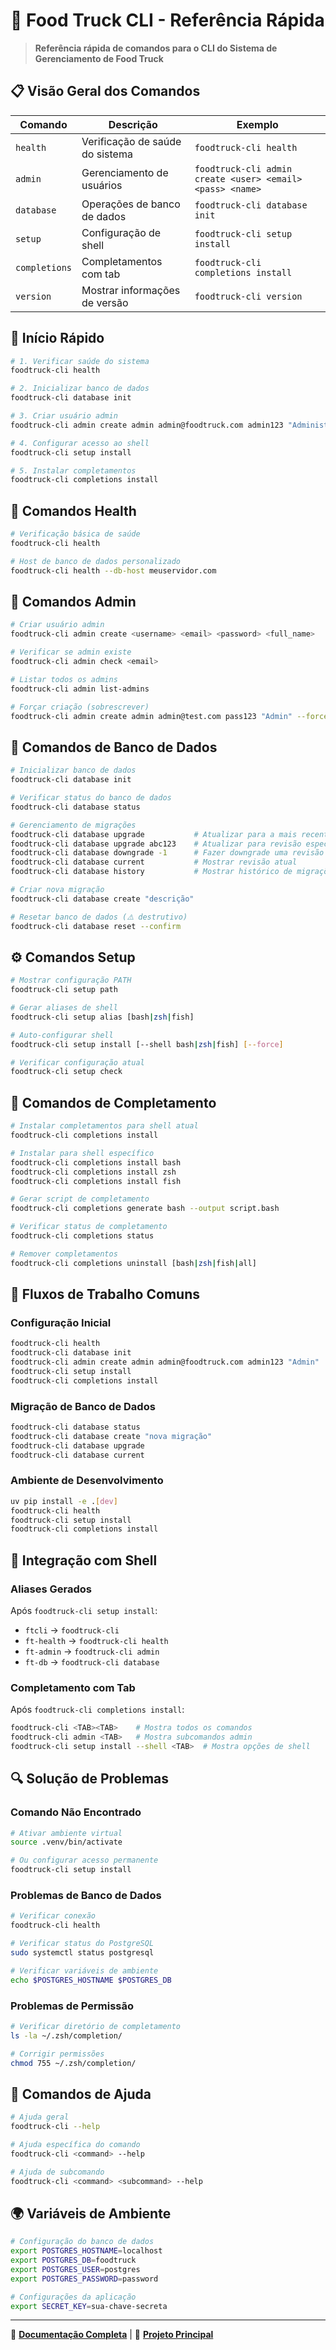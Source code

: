 # 🚚 Food Truck CLI - Referência Rápida

> **Referência rápida de comandos para o CLI do Sistema de Gerenciamento de Food Truck**

## 📋 Visão Geral dos Comandos

| Comando | Descrição | Exemplo |
|---------|-----------|---------|
| `health` | Verificação de saúde do sistema | `foodtruck-cli health` |
| `admin` | Gerenciamento de usuários | `foodtruck-cli admin create <user> <email> <pass> <name>` |
| `database` | Operações de banco de dados | `foodtruck-cli database init` |
| `setup` | Configuração de shell | `foodtruck-cli setup install` |
| `completions` | Completamentos com tab | `foodtruck-cli completions install` |
| `version` | Mostrar informações de versão | `foodtruck-cli version` |

## 🚀 Início Rápido

```bash
# 1. Verificar saúde do sistema
foodtruck-cli health

# 2. Inicializar banco de dados
foodtruck-cli database init

# 3. Criar usuário admin
foodtruck-cli admin create admin admin@foodtruck.com admin123 "Administrador do Sistema"

# 4. Configurar acesso ao shell
foodtruck-cli setup install

# 5. Instalar completamentos
foodtruck-cli completions install
```

## 🏥 Comandos Health

```bash
# Verificação básica de saúde
foodtruck-cli health

# Host de banco de dados personalizado
foodtruck-cli health --db-host meuservidor.com
```

## 👥 Comandos Admin

```bash
# Criar usuário admin
foodtruck-cli admin create <username> <email> <password> <full_name>

# Verificar se admin existe
foodtruck-cli admin check <email>

# Listar todos os admins
foodtruck-cli admin list-admins

# Forçar criação (sobrescrever)
foodtruck-cli admin create admin admin@test.com pass123 "Admin" --force
```

## 💾 Comandos de Banco de Dados

```bash
# Inicializar banco de dados
foodtruck-cli database init

# Verificar status do banco de dados
foodtruck-cli database status

# Gerenciamento de migrações
foodtruck-cli database upgrade           # Atualizar para a mais recente
foodtruck-cli database upgrade abc123    # Atualizar para revisão específica
foodtruck-cli database downgrade -1      # Fazer downgrade uma revisão
foodtruck-cli database current           # Mostrar revisão atual
foodtruck-cli database history           # Mostrar histórico de migrações

# Criar nova migração
foodtruck-cli database create "descrição"

# Resetar banco de dados (⚠️ destrutivo)
foodtruck-cli database reset --confirm
```

## ⚙️ Comandos Setup

```bash
# Mostrar configuração PATH
foodtruck-cli setup path

# Gerar aliases de shell
foodtruck-cli setup alias [bash|zsh|fish]

# Auto-configurar shell
foodtruck-cli setup install [--shell bash|zsh|fish] [--force]

# Verificar configuração atual
foodtruck-cli setup check
```

## 🔧 Comandos de Completamento

```bash
# Instalar completamentos para shell atual
foodtruck-cli completions install

# Instalar para shell específico
foodtruck-cli completions install bash
foodtruck-cli completions install zsh
foodtruck-cli completions install fish

# Gerar script de completamento
foodtruck-cli completions generate bash --output script.bash

# Verificar status de completamento
foodtruck-cli completions status

# Remover completamentos
foodtruck-cli completions uninstall [bash|zsh|fish|all]
```

## 🎯 Fluxos de Trabalho Comuns

### Configuração Inicial
```bash
foodtruck-cli health
foodtruck-cli database init
foodtruck-cli admin create admin admin@foodtruck.com admin123 "Admin"
foodtruck-cli setup install
foodtruck-cli completions install
```

### Migração de Banco de Dados
```bash
foodtruck-cli database status
foodtruck-cli database create "nova migração"
foodtruck-cli database upgrade
foodtruck-cli database current
```

### Ambiente de Desenvolvimento
```bash
uv pip install -e .[dev]
foodtruck-cli health
foodtruck-cli setup install
foodtruck-cli completions install
```

## 🐚 Integração com Shell

### Aliases Gerados
Após `foodtruck-cli setup install`:
- `ftcli` → `foodtruck-cli`
- `ft-health` → `foodtruck-cli health`
- `ft-admin` → `foodtruck-cli admin`
- `ft-db` → `foodtruck-cli database`

### Completamento com Tab
Após `foodtruck-cli completions install`:
```bash
foodtruck-cli <TAB><TAB>    # Mostra todos os comandos
foodtruck-cli admin <TAB>   # Mostra subcomandos admin
foodtruck-cli setup install --shell <TAB>  # Mostra opções de shell
```

## 🔍 Solução de Problemas

### Comando Não Encontrado
```bash
# Ativar ambiente virtual
source .venv/bin/activate

# Ou configurar acesso permanente
foodtruck-cli setup install
```

### Problemas de Banco de Dados
```bash
# Verificar conexão
foodtruck-cli health

# Verificar status do PostgreSQL
sudo systemctl status postgresql

# Verificar variáveis de ambiente
echo $POSTGRES_HOSTNAME $POSTGRES_DB
```

### Problemas de Permissão
```bash
# Verificar diretório de completamento
ls -la ~/.zsh/completion/

# Corrigir permissões
chmod 755 ~/.zsh/completion/
```

## 📖 Comandos de Ajuda

```bash
# Ajuda geral
foodtruck-cli --help

# Ajuda específica do comando
foodtruck-cli <command> --help

# Ajuda de subcomando
foodtruck-cli <command> <subcommand> --help
```

## 🌍 Variáveis de Ambiente

```bash
# Configuração do banco de dados
export POSTGRES_HOSTNAME=localhost
export POSTGRES_DB=foodtruck
export POSTGRES_USER=postgres
export POSTGRES_PASSWORD=password

# Configurações da aplicação
export SECRET_KEY=sua-chave-secreta
```

---

📖 **[Documentação Completa](CLI.md)** | 🚚 **[Projeto Principal](../README.md)**
